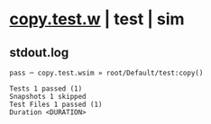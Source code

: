 # [copy.test.w](../../../../../../examples/tests/sdk_tests/bucket/copy.test.w) | test | sim

## stdout.log
```log
pass ─ copy.test.wsim » root/Default/test:copy()

Tests 1 passed (1)
Snapshots 1 skipped
Test Files 1 passed (1)
Duration <DURATION>
```

